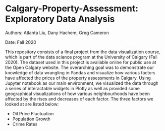 # Calgary-Property-Assessment: Exploratory Data Analysis

Authors: Atlanta Liu, Dany Hachem, Greg Cameron

Date: Fall 2020

This repository consists of a final project from the data visualization course, which is part of the data science program at the University of Calgary (Fall 2020). The dataset used in this project is available online for public use at the Open Calgary website. The overarching goal was to demonstrate our knowledge of data wrangling in Pandas and visualize how various factors have affected the prices of the property assessments in Calgary. Using Jupyter notebook as our main environment, we visualized the data through a series of interactable widgets in Plotly as well as provided some geographical visualizations of how various neighbourhoods have been affected by the rises and decreases of each factor. The three factors we looked at are listed below:

- Oil Price Fluctuation
- Population Growth 
- Crime Rates

